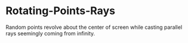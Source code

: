 # Rotating-Points-Rays
Random points revolve about the center of screen while casting parallel rays seemingly coming from infinity.
